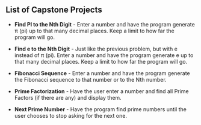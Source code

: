 ## List of Capstone Projects

* **Find PI to the Nth Digit** - Enter a number and have the program generate π (pi) up to that many decimal places. Keep a limit to how far the program will go.

* **Find e to the Nth Digit** - Just like the previous problem, but with e instead of π (pi). Enter a number and have the program generate e up to that many decimal places. Keep a limit to how far the program will go.

* **Fibonacci Sequence** - Enter a number and have the program generate the Fibonacci sequence to that number or to the Nth number.

* **Prime Factorization** - Have the user enter a number and find all Prime Factors (if there are any) and display them.

* **Next Prime Number** - Have the program find prime numbers until the user chooses to stop asking for the next one.
